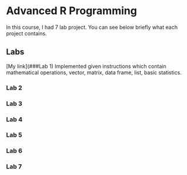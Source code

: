 # Advanced R Programming

In this course, I had 7 lab project. You can see below briefly what each project contains.

## Labs

[My link](###Lab 1)
Implemented given instructions which contain mathematical operations, vector, matrix, data frame, list, basic statistics.

### Lab 2

### Lab 3

### Lab 4

### Lab 5

### Lab 6

### Lab 7